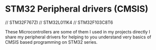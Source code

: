 # STM32 Peripheral drivers (CMSIS) 

// STM32F767ZI
// STM32L011K4
// STM32F103C8T6

These Microcontrollers are some of them I used in my projects directly I share my peripheral drivers for helping to you understand very basics of CMSIS based programming on STM32 series. 
